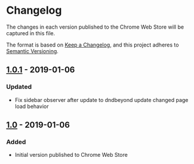 # Changelog

The changes in each version published to the Chrome Web Store will be
captured in this file.

The format is based on [Keep a Changelog](https://keepachangelog.com/en/1.0.0/),
and this project adheres to [Semantic Versioning](https://semver.org/spec/v2.0.0.html).

## [1.0.1] - 2019-01-06

### Updated

- Fix sidebar observer after update to dndbeyond update changed page load behavior

## [1.0] - 2019-01-06

### Added

- Initial version published to Chrome Web Store

[1.0.1]: https://github.com/donoftime/life-beyond/compare/1.0...1.0.1
[1.0]: https://github.com/donoftime/life-beyond/releases/tag/1.0
